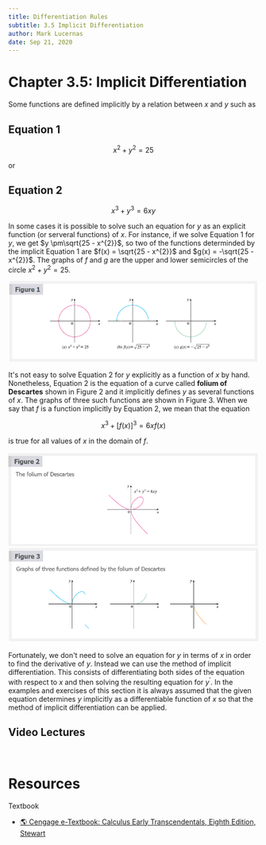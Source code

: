 ```yaml
---
title: Differentiation Rules
subtitle: 3.5 Implicit Differentiation
author: Mark Lucernas
date: Sep 21, 2020
---
```



# Chapter 3.5: Implicit Differentiation

Some functions are defined implicitly by a relation between $x$ and $y$ such as

## Equation 1

$$
x^{2} + y^{2} = 25
$$

or

## Equation 2

$$
x^{3} + y^{3} = 6xy
$$

In some cases it is possible to solve such an equation for $y$ as an explicit
function (or serveral functions) of $x$. For instance, if we solve Equation 1
for $y$, we get $y \pm\sqrt{25 - x^{2}}$, so two of the functions determinded by
the implicit Equation 1 are $f(x) = \sqrt{25 - x^{2}}$ and $g(x) = -\sqrt{25 -
x^{2}}$. The graphs of $f$ and $g$ are the upper and lower semicircles of the
circle $x^{2} + y^{2} = 25$.

![Figure 1](../../../../../files/fall-2020/MATH-150/chapter-3/3.5_figure-1.png)

It's not easy to solve Equation 2 for $y$ explicitly as a function of $x$ by
hand. Nonetheless, Equation 2 is the equation of a curve called **folium of
Descartes** shown in Figure 2 and it implicitly defines $y$ as several functions
of $x$. The graphs of three such functions are shown in Figure 3. When we say
that $f$ is a function implicitly by Equation 2, we mean that the equation

$$
x^{3} + [f(x)]^{3} = 6xf(x)
$$

is true for all values of $x$ in the domain of $f$.

![Figure 2](../../../../../files/fall-2020/MATH-150/chapter-3/3.5_figure-2.png)
![Figure 3](../../../../../files/fall-2020/MATH-150/chapter-3/3.5_figure-3.png)

Fortunately, we don't need to solve an equation for $y$ in terms of $x$ in order
to find the derivative of $y$. Instead we can use the method of implicit
differentiation.  This consists of differentiating both sides of the equation
with respect to $x$ and then solving the resulting equation for $y^{\prime}$. In
the examples and exercises of this section it is always assumed that the given
equation determines $y$ implicitly as a differentiable function of $x$ so that
the method of implicit differentiation can be applied.


## Video Lectures



<br>

# Resources

Textbook

+ [🌎 Cengage e-Textbook: Calculus Early Transcendentals, Eighth Edition, Stewart](https://webassign.com/)


